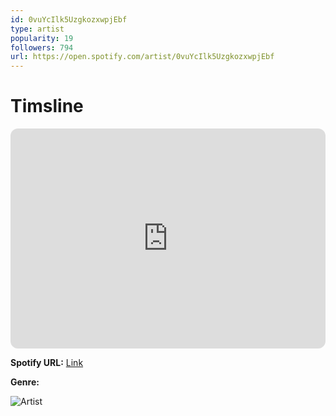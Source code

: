 ```yaml
---
id: 0vuYcIlk5UzgkozxwpjEbf
type: artist
popularity: 19
followers: 794
url: https://open.spotify.com/artist/0vuYcIlk5UzgkozxwpjEbf
---
```

# Timsline

<iframe style="border-radius:12px" src="https://open.spotify.com/embed/artist/0vuYcIlk5UzgkozxwpjEbf" width="100%" height="352" frameBorder="0" allowfullscreen="" allow="autoplay; clipboard-write; encrypted-media; fullscreen; picture-in-picture" loading="lazy"></iframe>

**Spotify URL:** [Link](https://open.spotify.com/artist/0vuYcIlk5UzgkozxwpjEbf)

**Genre:** 

![Artist](https://i.scdn.co/image/ab6761610000e5ebd0a155391df1df20eaff8b78)
